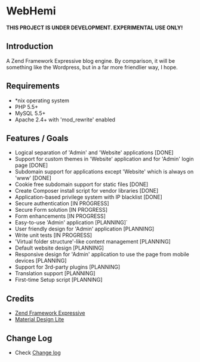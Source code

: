 WebHemi
=======

**THIS PROJECT IS UNDER DEVELOPMENT. EXPERIMENTAL USE ONLY!**

Introduction
------------

A Zend Framework Expressive blog engine. By comparison, it will be something like the Wordpress, but in a far more friendlier way, I hope.

Requirements
------------
- *nix operating system
- PHP 5.5+
- MySQL 5.5+
- Apache 2.4+ with 'mod_rewrite' enabled

Features / Goals
----------------

- Logical separation of 'Admin' and 'Website' applications [DONE]
- Support for custom themes in 'Website' application and for 'Admin' login page [DONE]
- Subdomain support for applications except 'Website' which is always on 'www' [DONE]
- Cookie free subdomain support for static files [DONE]
- Create Composer install script for vendor libraries [DONE]
- Application-based privilege system with IP blacklist [DONE]
- Secure authentication [IN PROGRESS]
- Secure Form solution [IN PROGRESS]
- Form enhancements [IN PROGRESS]
- Easy-to-use 'Admin' application [PLANNING]`
- User friendly design for 'Admin' application [PLANNING]
- Write unit tests [IN PROGRESS]
- 'Virtual folder structure'-like content management [PLANNING]
- Default website design [PLANNING]
- Responsive design for 'Admin' application to use the page from mobile devices [PLANNING]
- Support for 3rd-party plugins [PLANNING]
- Translation support [PLANNING]
- First-time Setup script [PLANNING]

Credits
-------

- [Zend Framework Expressive](https://zendframework.github.io/zend-expressive/)
- [Material Design Lite](http://getmdl.io/)

Change Log
----------

- Check [Change log](CHANGELOG.md)